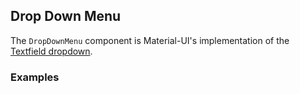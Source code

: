 ## Drop Down Menu

The `DropDownMenu` component is Material-UI's implementation of the
[Textfield dropdown](https://www.google.com/design/spec/components/menus.html#menus-usage).

### Examples
